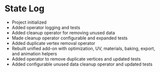# State Log

- Project initialized
- Added operator logging and tests
- Added cleanup operator for removing unused data
- Made cleanup operator configurable and expanded tests
- Added duplicate vertex removal operator
- Rebuilt unified add-on with optimization, UV, materials, baking, export, and animation helpers
- Added operator to remove duplicate vertices and updated tests
- Added configurable unused data cleanup operator and updated tests
